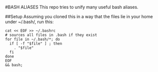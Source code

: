 #BASH ALIASES
This repo tries to unify many useful bash aliases.

##Setup
Assuming you cloned this in a way that the files lie in your home under ~/.bash/, run this:
```
cat << EOF >> ~/.bashrc
# sources all files in .bash if they exist
for file in ~/.bash/*; do
  if [ -f "$file" ] ; then
    . "$file"
  fi
done
EOF 
&& bash;
```
